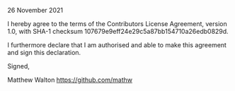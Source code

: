 26 November 2021

I hereby agree to the terms of the Contributors License
Agreement, version 1.0, with SHA-1 checksum 107679e9eff24e29c5a87bb154710a26edb0829d.

I furthermore declare that I am authorised and able to make this
agreement and sign this declaration.

Signed,

Matthew Walton
https://github.com/mathw
